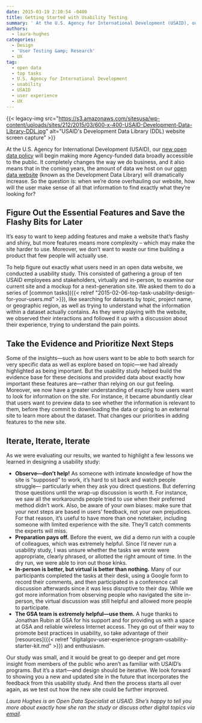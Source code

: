 ```yaml
---
date: 2015-03-19 2:10:54 -0400
title: Getting Started with Usability Testing
summary: ' At the U.S. Agency for International Development (USAID), our new open data policy will begin making more Agency-funded data broadly accessible to the public. It completely changes the way we do business, and it also means that in the coming years, the amount of data we'
authors:
  - laura-hughes
categories:
  - Design
  - 'User Testing &amp; Research'
  - UX
tag:
  - open data
  - top tasks
  - U.S. Agency for International Development
  - usability
  - USAID
  - user experience
  - UX
---
```


{{< legacy-img src="https://s3.amazonaws.com/sitesusa/wp-content/uploads/sites/212/2015/03/600-x-400-USAID-Development-Data-Library-DDL.jpg" alt="USAID's Development Data Library (DDL) website screen capture" >}}

At the U.S. Agency for International Development (USAID), our [new open data policy](http://blog.usaid.gov/2014/10/announcing-usaids-open-data-policy/) will begin making more Agency-funded data broadly accessible to the public. It completely changes the way we do business, and it also means that in the coming years, the amount of data we host on our [open data website](http://www.usaid.gov/data) (known as the Development Data Library) will dramatically increase. So the question is: when we&#8217;re done overhauling our website, how will the user make sense of all that information to find exactly what they’re looking for?

## Figure Out the Essential Features and Save the Flashy Bits for Later

It’s easy to want to keep adding features and make a website that’s flashy and shiny, but more features means more complexity – which may make the site harder to use. Moreover, we don’t want to waste our time building a product that few people will actually use.

To help figure out exactly what users need in an open data website, we conducted a usability study. This consisted of gathering a group of ten USAID employees and stakeholders, virtually and in-person, to examine our current site and a mockup for a next-generation site. We asked them to do a series of [common tasks]({{< relref "2015-02-06-top-task-usability-design-for-your-users.md" >}}), like searching for datasets by topic, project name, or geographic region, as well as trying to understand what the information within a dataset actually contains. As they were playing with the website, we observed their interactions and followed it up with a discussion about their experience, trying to understand the pain points.

## Take the Evidence and Prioritize Next Steps

Some of the insights—such as how users want to be able to both search for very specific data as well as explore based on topic—we had already highlighted as being important. But the usability study helped build the evidence base for these decisions and provided data about exactly how important these features are—rather than relying on our gut feeling. Moreover, we now have a greater understanding of exactly how users want to look for information on the site. For instance, it became abundantly clear that users want to preview data to see whether the information is relevant to them, before they commit to downloading the data or going to an external site to learn more about the dataset. That changes our priorities in adding features to the new site.

## Iterate, Iterate, Iterate

As we were evaluating our results, we wanted to highlight a few lessons we learned in designing a usability study:

  * **Observe—don’t help!** As someone with intimate knowledge of how the site is “supposed” to work, it’s hard to sit back and watch people struggle— particularly when they ask you direct questions. But deferring those questions until the wrap-up discussion is worth it. For instance, we saw all the workarounds people tried to use when their preferred method didn’t work. Also, be aware of your own biases: make sure that your next steps are based in users’ feedback, not your own prejudices. For that reason, it’s useful to have more than one notetaker, including someone with limited experience with the site. They’ll catch comments the experts will miss.
  * **Preparation pays off.** Before the event, we did a demo run with a couple of colleagues, which was extremely helpful. Since I’d never run a usability study, I was unsure whether the tasks we wrote were appropriate, clearly phrased, or allotted the right amount of time. In the dry run, we were able to iron out those kinks.
  * **In-person is better, but virtual is better than nothing.** Many of our participants completed the tasks at their desk, using a Google form to record their comments, and then participated in a conference call discussion afterwards since it was less disruptive to their day. While we got more information from observing people who navigated the site in-person, the virtual discussion was still helpful and allowed more people to participate.
  * **The GSA team is extremely helpful—use them.** A huge thanks to Jonathan Rubin at GSA for his support and for providing us with a space at GSA and reliable wireless Internet access. They go out of their way to promote best practices in usability, so take advantage of their [resources]({{< relref "digitalgov-user-experience-program-usability-starter-kit.md" >}}) and enthusiasm.

Our study was small, and it would be great to go deeper and get more insight from members of the public who aren’t as familiar with USAID’s programs. But it’s a start—and design should be iterative. We look forward to showing you a new and updated site in the future that incorporates the feedback from this usability study. And then the process starts all over again, as we test out how the new site could be further improved.

_Laura Hughes is an Open Data Specialist at USAID. She’s happy to tell you more about exactly how she ran the study or discuss other digital topics via [email](mailto:lhughes@usaid.gov)._